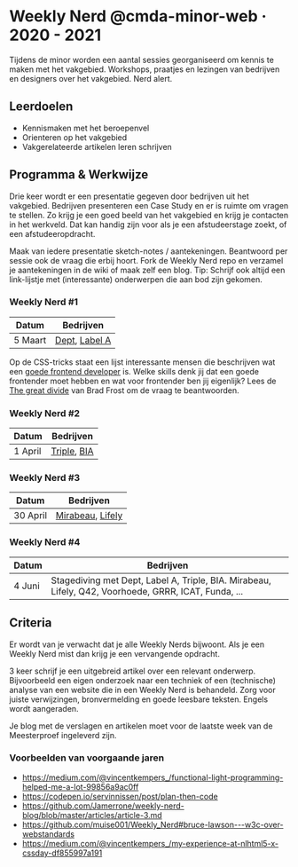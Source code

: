 # Weekly Nerd @cmda-minor-web · 2020 - 2021

Tijdens de minor worden een aantal sessies georganiseerd om kennis te maken met het vakgebied. 
Workshops, praatjes en lezingen van bedrijven en designers over het vakgebied. Nerd alert.

## Leerdoelen
- Kennismaken met het beroepenvel
- Orienteren op het vakgebied
- Vakgerelateerde artikelen leren schrijven

## Programma & Werkwijze
Drie keer wordt er een presentatie gegeven door bedrijven uit het vakgebied. 
Bedrijven presenteren een Case Study en er is ruimte om vragen te stellen. 
Zo krijg je een goed beeld van het vakgebied en krijg je contacten in het werkveld. 
Dat kan handig zijn voor als je een afstudeerstage zoekt, of een afstudeeropdracht. 

Maak van iedere presentatie sketch-notes / aantekeningen. Beantwoord per sessie ook de vraag die erbij hoort. 
Fork de Weekly Nerd repo en verzamel je aantekeningen in de wiki of maak zelf een blog. 
Tip: Schrijf ook altijd een link-lijstje met (interessante) onderwerpen die aan bod zijn gekomen.

### Weekly Nerd #1

| Datum  |  Bedrijven |
|---|---|
| 5 Maart  | [Dept](https://www.deptagency.com/nl-nl/), [Label A](http://www.labela.design) |

Op de CSS-tricks staat een lijst interessante mensen die beschrijven wat een [goede frontend developer](https://css-tricks.com/what-makes-a-good-front-end-developer/) is. Welke skills denk jij dat een goede frontender moet hebben en wat voor frontender ben jij eigenlijk? Lees de [The great divide](https://css-tricks.com/the-great-divide/) van Brad Frost om de vraag te beantwoorden. 


### Weekly Nerd #2

| Datum  |  Bedrijven |
|---|---|
| 1 April  | [Triple](https://www.wearetriple.com), [BIA](https://www.bia.nl/) |



### Weekly Nerd #3

| Datum  |  Bedrijven |
|---|---|
| 30 April  | [Mirabeau](https://www.mirabeau.nl), [Lifely](https://lifely.nl) |


### Weekly Nerd #4

| Datum  |  Bedrijven |
|---|---|
| 4 Juni  | Stagediving met Dept, Label A, Triple, BIA. Mirabeau, Lifely, Q42, Voorhoede, GRRR, ICAT, Funda, ... |



## Criteria
Er wordt van je verwacht dat je alle Weekly Nerds bijwoont. 
Als je een Weekly Nerd mist dan krijg je een vervangende opdracht.

3 keer schrijf je een uitgebreid artikel over een relevant onderwerp. 
Bijvoorbeeld een eigen onderzoek naar een techniek of een (technische) analyse van een website die in een Weekly Nerd is behandeld. 
Zorg voor juiste verwijzingen, bronvermelding en goede leesbare teksten. 
Engels wordt aangeraden.

Je blog met de verslagen en artikelen moet voor de laatste week van de Meesterproef ingeleverd zijn.


### Voorbeelden van voorgaande jaren

* https://medium.com/@vincentkempers_/functional-light-programming-helped-me-a-lot-99856a9ac0ff
* https://codepen.io/servinnissen/post/plan-then-code
* https://github.com/Jamerrone/weekly-nerd-blog/blob/master/articles/article-3.md
* https://github.com/muise001/Weekly_Nerd#bruce-lawson---w3c-over-webstandards
* https://medium.com/@vincentkempers_/my-experience-at-nlhtml5-x-cssday-df855997a191


